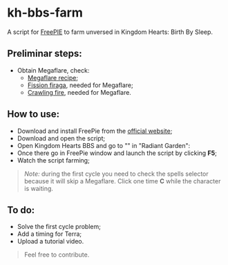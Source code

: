 # kh-bbs-farm
A script for [FreePIE](https://github.com/AndersMalmgren/FreePIE) to farm unversed in Kingdom Hearts: Birth By Sleep.

## Preliminar steps:
* Obtain Megaflare, check:
    * [Megaflare recipe](https://kingdomhearts.fandom.com/wiki/Mega_Flare#Recipes);
    * [Fission firaga](https://kingdomhearts.fandom.com/wiki/Fission_Firaga#Recipes), needed for Megaflare;
    * [Crawling fire](https://kingdomhearts.fandom.com/wiki/Crawling_Fire#Recipes), needed for Megaflare.

## How to use:
* Download and install FreePie from the [official website](https://andersmalmgren.github.io/FreePIE/);
* Download and open the script;
* Open Kingdom Hearts BBS and go to "" in "Radiant Garden":
* Once there go in FreePie window and launch the script by clicking **F5**;
* Watch the script farming;
>_Note:_ during the first cycle you need to check the spells selector because it will skip a Megaflare. Click one time **C** while the character is waiting.

## To do:
* Solve the first cycle problem;
* Add a timing for Terra;
* Upload a tutorial video.
>Feel free to contribute.